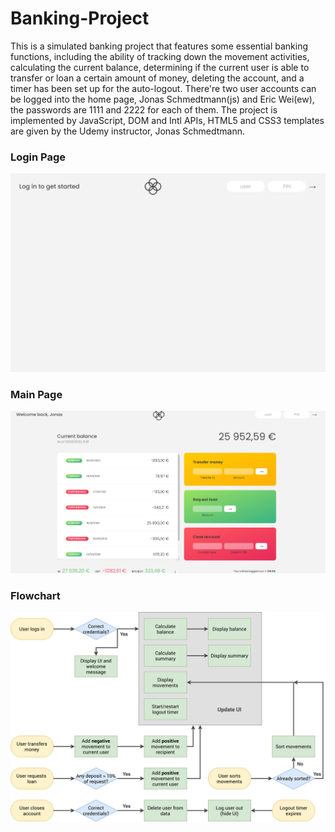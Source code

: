 # Banking-Project


This is a simulated banking project that features some essential banking functions, including the ability of tracking down the movement activities, calculating the current balance, 
determining if the current user is able to transfer or loan a certain amount of money, deleting the account, and a timer has been set up for the auto-logout. There're two user accounts 
can be logged into the home page, Jonas Schmedtmann(js) and Eric Wei(ew), the passwords are 1111 and 2222 for each of them. The project is implemented by JavaScript, DOM and Intl 
APIs, HTML5 and CSS3 templates are given by the Udemy instructor, Jonas Schmedtmann.


### Login Page
![plot](loginPage.png)


### Main Page
![plot](mainPage.png)

### Flowchart
![plot](Bankist-flowchart.png)
